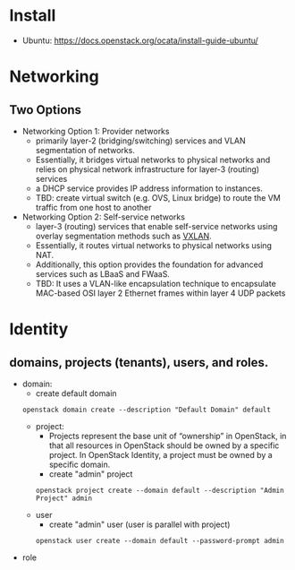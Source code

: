 # Install
* Ubuntu: https://docs.openstack.org/ocata/install-guide-ubuntu/

# Networking
## Two Options
* Networking Option 1: Provider networks
  * primarily layer-2 (bridging/switching) services and VLAN segmentation of networks.
  * Essentially, it bridges virtual networks to physical networks and relies on physical network infrastructure for layer-3 (routing) services
  * a DHCP service provides IP address information to instances.
  * TBD: create virtual switch (e.g. OVS, Linux bridge) to route the VM traffic from one host to another
* Networking Option 2: Self-service networks
  * layer-3 (routing) services that enable self-service networks using overlay segmentation methods such as [VXLAN](https://en.wikipedia.org/wiki/Virtual_Extensible_LAN).
  * Essentially, it routes virtual networks to physical networks using NAT. 
  * Additionally, this option provides the foundation for advanced services such as LBaaS and FWaaS.
  * TBD: It uses a VLAN-like encapsulation technique to encapsulate MAC-based OSI layer 2 Ethernet frames within layer 4 UDP packets

# Identity 
## domains, projects (tenants), users, and roles.
* domain:
  * create default domain
  ```
  openstack domain create --description "Default Domain" default
  ```
  * project:
    * Projects represent the base unit of “ownership” in OpenStack, in that all resources in OpenStack should be owned by a specific project. In OpenStack Identity, a project must be owned by a specific domain.
    * create "admin" project
    ```
    openstack project create --domain default --description "Admin Project" admin
    ```
  * user
    * create "admin" user (user is parallel with project)
    ```
    openstack user create --domain default --password-prompt admin
    ```
* role
